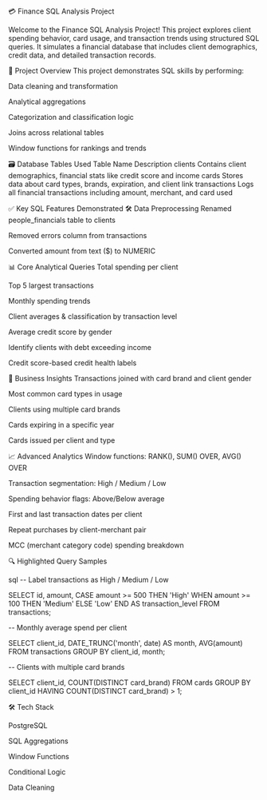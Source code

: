 💳 Finance SQL Analysis Project

Welcome to the Finance SQL Analysis Project!
This project explores client spending behavior, card usage, and transaction trends using structured SQL queries. It simulates a financial database that includes client demographics, credit data, and detailed transaction records.

🧩 Project Overview
This project demonstrates SQL skills by performing:

Data cleaning and transformation

Analytical aggregations

Categorization and classification logic

Joins across relational tables

Window functions for rankings and trends



🗃️ Database Tables Used
Table Name	Description
clients	Contains client demographics, financial stats like credit score and income
cards	Stores data about card types, brands, expiration, and client link
transactions	Logs all financial transactions including amount, merchant, and card used

✅ Key SQL Features Demonstrated
🛠️ Data Preprocessing
Renamed people_financials table to clients

Removed errors column from transactions

Converted amount from text ($) to NUMERIC

📊 Core Analytical Queries
Total spending per client

Top 5 largest transactions

Monthly spending trends

Client averages & classification by transaction level

Average credit score by gender

Identify clients with debt exceeding income

Credit score-based credit health labels

🧠 Business Insights
Transactions joined with card brand and client gender

Most common card types in usage

Clients using multiple card brands

Cards expiring in a specific year

Cards issued per client and type

📈 Advanced Analytics
Window functions: RANK(), SUM() OVER, AVG() OVER

Transaction segmentation: High / Medium / Low

Spending behavior flags: Above/Below average

First and last transaction dates per client

Repeat purchases by client-merchant pair

MCC (merchant category code) spending breakdown

🔍 Highlighted Query Samples

sql
-- Label transactions as High / Medium / Low

SELECT id, amount, CASE
amount >= 500 THEN 'High' 
WHEN amount >= 100 THEN 'Medium'
ELSE 'Low'
END AS transaction_level
FROM transactions;

-- Monthly average spend per client

SELECT client_id, DATE_TRUNC('month', date) AS month, AVG(amount)
FROM transactions
GROUP BY client_id, month;

-- Clients with multiple card brands

SELECT client_id, COUNT(DISTINCT card_brand)
FROM cards
GROUP BY client_id
HAVING COUNT(DISTINCT card_brand) > 1;

🛠️ Tech Stack

PostgreSQL

SQL Aggregations

Window Functions

Conditional Logic

Data Cleaning

